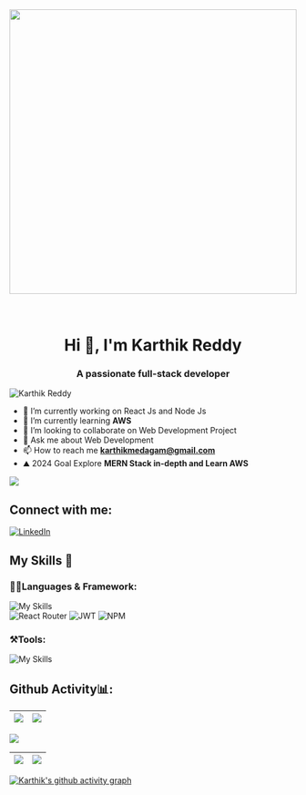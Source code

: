  <div   height="600"  >
<img src="https://user-images.githubusercontent.com/74038190/225813708-98b745f2-7d22-48cf-9150-083f1b00d6c9.gif" width="100%" height="500" >
</div> 
<br><br>

 <h1 align="center">Hi 👋, I'm Karthik Reddy</h1>
<h3 align="center">A passionate full-stack developer </h3>

<p align="left"> <img src="https://komarev.com/ghpvc/?username=MVKarthikReddy&label=Profile%20views&color=0e75b6&style=flat" alt="Karthik Reddy" /> </p>

- 🔭 I’m currently working on React Js and Node Js
- 🌱 I’m currently learning **AWS**
- 👯 I’m looking to collaborate on Web Development Project
- 💬 Ask me about Web Development
- 📫 How to reach me **karthikmedagam@gmail.com**
- ⛰️ 2024 Goal Explore **MERN Stack in-depth and Learn AWS**

<a href="https://www.github.com/MVKarthikReddy" target="_blank"><img
src="https://img.shields.io/github/followers/MVKarthikReddy?logo=github&style=for-the-badge&color=0891b2&labelColor=1c1917" /></a>

<h2 align="left">Connect with me:</h2>

  [![LinkedIn](https://img.shields.io/badge/LinkedIn-%230077B5.svg?logo=linkedin&logoColor=white)](https://linkedin.com/in/karthik-reddy-medagam)  

## My Skills 🚀 
<h3>👨‍💻Languages & Framework: </h3>

 ![My Skills](https://skillicons.dev/icons?i=js,react,django,python,tailwind,css,html,nodejs,express,mongodb,java)
 <br/>
 ![React Router](https://img.shields.io/badge/React_Router-CA4245?style=for-the-badge&logo=react-router&logoColor=white)
  ![JWT](https://img.shields.io/badge/JWT-black?style=for-the-badge&logo=JSON%20web%20tokens)
   ![NPM](https://img.shields.io/badge/NPM-%23000000.svg?style=for-the-badge&logo=npm&logoColor=white)
 
 
 
 <h3>⚒️Tools:</h3>
 
  ![My Skills](https://skillicons.dev/icons?i=github,firebase,vercel,netlify,vscode)
 
 <!-- ![My Skills](https://skillicons.dev/icons?i=py,git,github,cpp,css,express,firebase,git,github,html,js,linux,md,nodejs,react,redux,django,tailwind,ts,vercel,vscode,mongodb,bootstrap,)  -->



 

## Github Activity📊:

|![](https://github-readme-stats.vercel.app/api?username=MVKarthikReddy&theme=react&hide_border=false&include_all_commits=true&count_private=true)|![](https://github-readme-stats.vercel.app/api/top-langs/?username=MVKarthikReddy&layout=compact&theme=tokyonight&langs_count=10)|
|-|-|

![](https://activity-graph.herokuapp.com/graph?username=MVKarthikReddy&theme=redical)

 
 |![](https://github-readme-stats.vercel.app/api/top-langs/?username=MVKarthikReddy&langs_count=10&title_color=0891b2&text_color=ffffff&icon_color=0891b2&bg_color=1c1917&hide_border=true&locale=en&custom_title=Top%20%Languages)| ![](https://github-readme-streak-stats.herokuapp.com/?user=MVKarthikReddy&theme=react&hide_border=false)|
|-|-|

[![Karthik's github activity graph](https://github-readme-activity-graph.vercel.app/graph?username=MVKarthikReddy&custom_title=My%20Github%20stats&bg_color=000000&color=ff8090&line=3fff00&point=24292e&area=true&hide_border=true)](https://github.com/ashutosh00710/github-readme-activity-graph)
 

 
 
 
